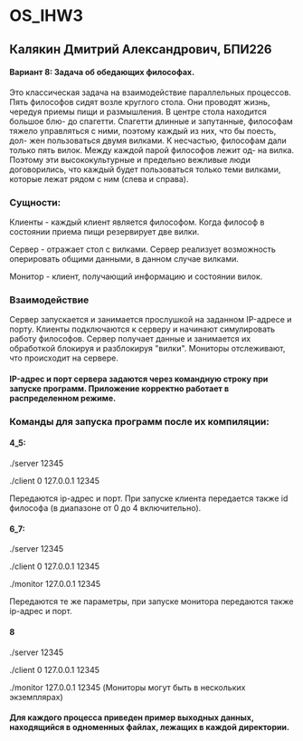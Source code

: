 # OS_IHW3
## Калякин Дмитрий Александрович, БПИ226

#### Вариант 8: Задача об обедающих философах. 
Это классическая задача на взаимодействие параллельных процессов. Пять философов сидят возле круглого стола. Они проводят жизнь, чередуя приемы пищи и размышления. В центре стола находится большое блю- до спагетти. Спагетти длинные и запутанные, философам тяжело управляться с ними, поэтому каждый из них, что бы поесть, дол- жен пользоваться двумя вилками. К несчастью, философам дали только пять вилок. Между каждой парой философов лежит од- на вилка. Поэтому эти высококультурные и предельно вежливые люди договорились, что каждый будет пользоваться только теми вилками, которые лежат рядом с ним (слева и справа).

### Сущности:

Клиенты - каждый клиент является философом. Когда философ в состоянии приема пищи резервирует две вилки.

Сервер - отражает стол с вилками. Сервер реализует возможность оперировать общими данными, в данном случае вилками.

Монитор - клиент, получающий информацию и состоянии вилок.

### Взаимодействие
Сервер запускается и занимается прослушкой на заданном IP-адресе и порту. Клиенты подключаются к серверу и начинают симулировать работу философов. Сервер получает данные и занимается их обработкой блокируя и разблокируя "вилки". Мониторы отслеживают, что происходит на сервере.

#### IP-адрес и порт сервера задаются через командную строку при запуске программ. Приложение корректно работает в распределенном режиме.

### Команды для запуска программ после их компиляции:

#### 4_5:

./server 12345

./client 0 127.0.0.1 12345

Передаются ip-адрес и порт. При запуске клиента передается также id философа (в диапазоне от 0 до 4 включительно).

#### 6_7:

./server 12345

./client 0 127.0.0.1 12345

./monitor 127.0.0.1 12345

Передаются те же параметры, при запуске монитора передаются также ip-адрес и порт.

#### 8

./server 12345

./client 0 127.0.0.1 12345

./monitor 127.0.0.1 12345 (Мониторы могут быть в нескольких экземплярах)

#### Для каждого процесса приведен пример выходных данных, находящийся в одноменных файлах, лежащих в каждой директории.

